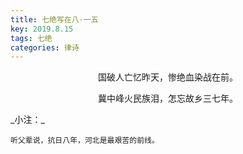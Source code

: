 ```yaml
---
title: 七绝写在八·一五
key: 2019.8.15
tags: 七绝
categories: 律诗
---
```


<p align="center">国破人亡忆昨天，惨绝血染战在前。
</p>
<p align="center">冀中峰火民族泪，怎忘故乡三七年。
</p>
_小注：_

```
听父辈说，抗日八年，河北是最艰苦的前线。
```